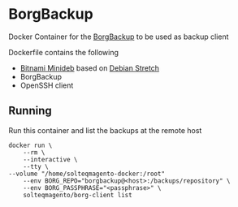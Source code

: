 # BorgBackup
Docker Container for the [BorgBackup](https://www.borgbackup.org/) to be used as backup client

Dockerfile contains the following
- [Bitnami Minideb](https://hub.docker.com/r/bitnami/minideb/) based on [Debian Stretch](https://www.debian.org/)
- BorgBackup
- OpenSSH client

## Running
Run this container and list the backups at the remote host

```
docker run \
	--rm \
	--interactive \
	--tty \
--volume "/home/solteqmagento-docker:/root" 
	--env BORG_REPO="borgbackup@<host>:/backups/repository" \
	--env BORG_PASSPHRASE="<passphrase>" \
	solteqmagento/borg-client list
```
